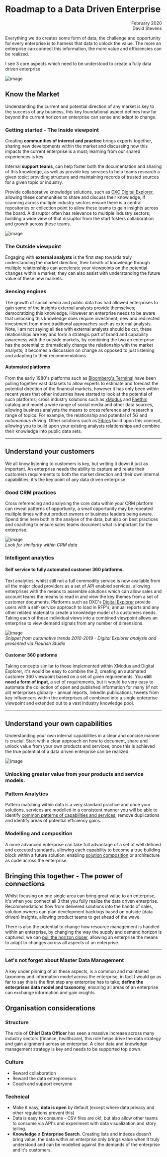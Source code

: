 # Roadmap to a Data Driven Enterprise

<div align="right">February 2020</div>
<div align="right">David Stevens</div>

Everything we do creates some form of data, the challenge and opportunity for every enterprise is to harness that data to unlock the value.  The more an enterprise can connect this information, the more value and efficiencies  can be realized.

I see 3 core aspects which need to be understood to create a fully data driven enterprise

![image](images/aspects.png)<br>


## Know the Market

Understanding the current and potential direction of any market is key to the success of any business, this key foundational aspect defines how far beyond the current horizon an enterprise can sense and adapt to change.

### Getting started - The Inside viewpoint

Creating **communities of interest and practice** brings experts together, sharing new developments within the market and discussing how this impacts the current enterprise is a must; learning from our shared experiences is key.

Internal **support teams**, can help foster both the documentation and sharing of this knowledge, as well as provide key services to help teams research a given topic; providing structure and maintaining records of trusted sources for a given topic or industry.

Provide collaborative knowledge solutions, such as [DXC Digital Explorer](https://digitalexplorer.dxc.com), allowing these communities to share and discuss their knowledge; if scanning across multiple industry sectors ensure there is a central repositories or collection point to allow these teams to gain insights across the board.   A disruptor often has relevance to multiple industry sectors; building a wide view of that disruptor from the start fosters collaboration and growth across these teams.

![image](images/communityModel.png)<br>

### The Outside viewpoint

Engaging with **external analysts** is the first step towards truly understanding the market direction, their breath of knowledge through multiple relationships can accelerate your viewpoints on the potential changes within a market; they can also assist with understanding the future value of these new markets.

### Sensing engines
The growth of social media and public data has had allowed enterprises to gain some of the insights external analysts provide themselves; democratizing this knowledge.   However an enterprise needs to be aware that unlocking this knowledge does require investment; new and redirected investment from more traditional approaches such as external analysts.  Note, I am not saying all ties with external analysts should be cut, these relationships are key and  form a strategic part of brand and capability awareness with the outside markets, by combining the two an enterprise has the potential to dramatically change the relationship with the market analysts; it becomes a discussion on change as opposed to just listening and adapting to their recommendations.

#### Automated platforms
From the early 1980's platforms such as [Bloomberg's Terminal](https://en.wikipedia.org/wiki/Bloomberg_Terminal) have been pulling together vast datasets to allow experts to estimate and forecast the potential direction of the financial markets, however it has only been within recent years that other industries have started to look at the potential of such platforms; cross industry solutions such as [xModus](https://xmotus.io/) and [Faethm](https://faethm.ai/) catalog and model a wide range of social media and other data sources, allowing business analysts the means to cross reference and research a range of topics.   For example, the relationship and potential of *5G* and *autonomous driving*.  Other solutions such as [Fibres](https://www.fibresonline.com/) build upon this concept, allowing you to build upon your existing analysts relationships and combine their knowledge into public data sets.  

---

## Understand your customers

We all know listening to customers is key, but writing it down it just as important. An enterprise needs the ability to capture and relate their customers requirements to both the market direction and their own internal capabilities; it's the key point of any data driven enterprise.

### Good CRM practices
Cross referencing and analysing the core data within your CRM platform can reveal patterns of opportunity, a small opportunity may be repeated multiple times without product owners or business leaders being aware.   Spend time here both in the analyse of the data, but also on best practices and coaching to ensure sales teams document what is important for the enterprise.

![image](images/similarity.png)<br>
*Look for similarity within CRM data*

### Intelligent analytics
#### Self service to fully automated customer 360 platforms.
Text analytics, whilst still not a full commodity service is now available from all the major cloud providers as a set of API enabled services, allowing enterprises with the means to assemble solutions which can allow sales and account teams the means to read in and view the key themes from a set of customer documents.    Platforms such as DXC's [Digital Explorer](https://digitalexplorer.dxc.com) provide users with a self-service approach to load in RFP's, annual reports and any other related material to create a knowledge model of a customers needs.    Taking each of these individual views into a combined viewpoint allows an enterprise to view demand signals from any number of dimensions.<br>

![image](images/customerInsights.png)<br>
*Snippet from automotive trends 2010-2019 - Digital Explorer analysis and presented via Flourish Studio*


#### Customer 360 platforms
Taking concepts similar to those implemented within XModus and Digital Explorer, it's would be easy to combine the 2, creating an automated customer 360 viewpoint based on a set of given requirements.  You **still need a form of input**, a set of requirements, but it would be very easy to automate the collection of open and published information for many (if not all) enterprises globally - annual reports, linkedIn publications, tweets from key influencers within the enterprises all combined into a single enterprise viewpoint and extended out to a vast industry knowledge pool.

---

## Understand your own capabilities
Understanding your own internal capabilities in a clear and concise manner is crucial.  Start with a clear approach on how to document, share and unlock value from your own products and services, once this is achieved the true potential of a data driven enterprise can be realized.

![image](images/capabilityModel.png)<br>

### Unlocking greater value from your products and service models.

### Pattern Analytics
Pattern matching within data is a very standard practice and once your solutions, services are modelled in a consistent manner you will be able to identify [common patterns of capabilities and services](../Patterns/readme.md); remove duplications and identify areas of potential efficiency gains.

### Modelling and composition
A more advanced enterprise can take full advantage of a set of well defined and executed standards, allowing each capability to become a true building block within a future solution; enabling [solution composition](../Composition/readme.md) or architecture as code across the enterprise.


## Bringing this together - The power of connections

Whilst focusing on one single area can bring great value to an enterprise, it's when you connect all 3 that you fully realize the data driven enterprise.   Recommendations flow from delivered solutions into the hands of sales, solution owners can plan development backlogs based on outside (data driven) insights, allowing product teams to get ahead of the wave.

There is also the potential to change how resource management is handled within an enterprise, by changing the way the supply and demand horizon is captured, we can [pull the horizon closer](../Horizons/readme.md), allowing an enterprise the means to adapt to changes across all aspects of an enterprise.

--- 

### Let's not forget about Master Data Management

A key under pinning of all these aspects, is a common and maintained taxonomy and information model across the enterprise, in fact I would go as far to say this is the first step any enterprise has to take; **define the enterprises data model and taxonomy**, ensuring all areas of an enterprise can exchange information and gain insights.


## Organisation considerations

### Structure
The role of **Chief Data Officer** has seen a massive increase across many industry sectors (finance, healthcare), this role helps drive the data strategy and gain alignment across an enterprise. A clear data and knowledge management strategy is key and needs to be supported top down.


### Culture

- Reward collaboration
- Reward the data entrepreneurs 
- Coach and support everyone

### Technical

- Make it easy, **data is open** by default (except where data privacy and other regulations prevent this)
- Data is easy to consume - CSV files are ok!, but also allow other teams to consume via API's and experiment with data visualization and story telling.
- **Knowledge ≠ Enterprise Search**.  Creating lists and indexes doesn't bring value, the data within an enterprise only brings value when it truly understood and can be modelled against the demands of the enterprise and it's customers.